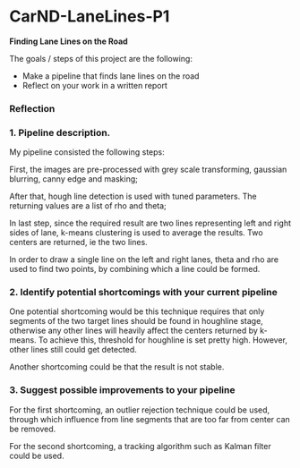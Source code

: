 # CarND-LaneLines-P1
**Finding Lane Lines on the Road**

The goals / steps of this project are the following:
* Make a pipeline that finds lane lines on the road
* Reflect on your work in a written report


### Reflection

### 1. Pipeline description. 

My pipeline consisted the following steps:

First, the images are pre-processed with grey scale transforming, gaussian blurring, canny edge and masking;

After that, hough line detection is used with tuned parameters. The returning values are a list of rho and theta;

In last step, since the required result are two lines representing left and right sides of lane, k-means clustering is used to average the results. Two centers are returned, ie the two lines.

In order to draw a single line on the left and right lanes, theta and rho are used to find two points, by combining which a line could be formed. 

### 2. Identify potential shortcomings with your current pipeline


One potential shortcoming would be this technique requires that only segments of the two target lines should be found in houghline stage, otherwise any other lines will heavily affect the centers returned by k-means. To achieve this, threshold for houghline is set pretty high. However, other lines still could get detected.

Another shortcoming could be that the result is not stable. 


### 3. Suggest possible improvements to your pipeline

For the first shortcoming, an outlier rejection technique could be used, through which influence from line segments that are too far from center can be removed.

For the second shortcoming, a tracking algorithm such as Kalman filter could be used. 
